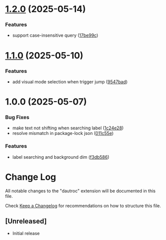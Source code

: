 # [1.2.0](https://github.com/dautroc/flash-vscode/compare/v1.1.0...v1.2.0) (2025-05-14)


### Features

* support case-insensitive query ([17be99c](https://github.com/dautroc/flash-vscode/commit/17be99c181bd197a3b2f272a5a87cf039a3f92a9))

# [1.1.0](https://github.com/dautroc/flash-vscode/compare/v1.0.0...v1.1.0) (2025-05-10)


### Features

* add visual mode selection when trigger jump ([9547bad](https://github.com/dautroc/flash-vscode/commit/9547bad76cc36465ecacfa60ddf95fc0968e718f))

# 1.0.0 (2025-05-07)


### Bug Fixes

* make text not shifting when searching label ([1c24e28](https://github.com/dautroc/flash-vscode/commit/1c24e2836a2ebd2099397f1ceeef36f22713675a))
* resolve mismatch in package-lock json ([011c55e](https://github.com/dautroc/flash-vscode/commit/011c55e0a85409b1b075fe651082a7b204bba219))


### Features

* label searching and background dim ([f3db586](https://github.com/dautroc/flash-vscode/commit/f3db5860561c9365af9a5bfab594445efa3ea217))

# Change Log

All notable changes to the "dautroc" extension will be documented in this file.

Check [Keep a Changelog](http://keepachangelog.com/) for recommendations on how to structure this file.

## [Unreleased]

- Initial release
